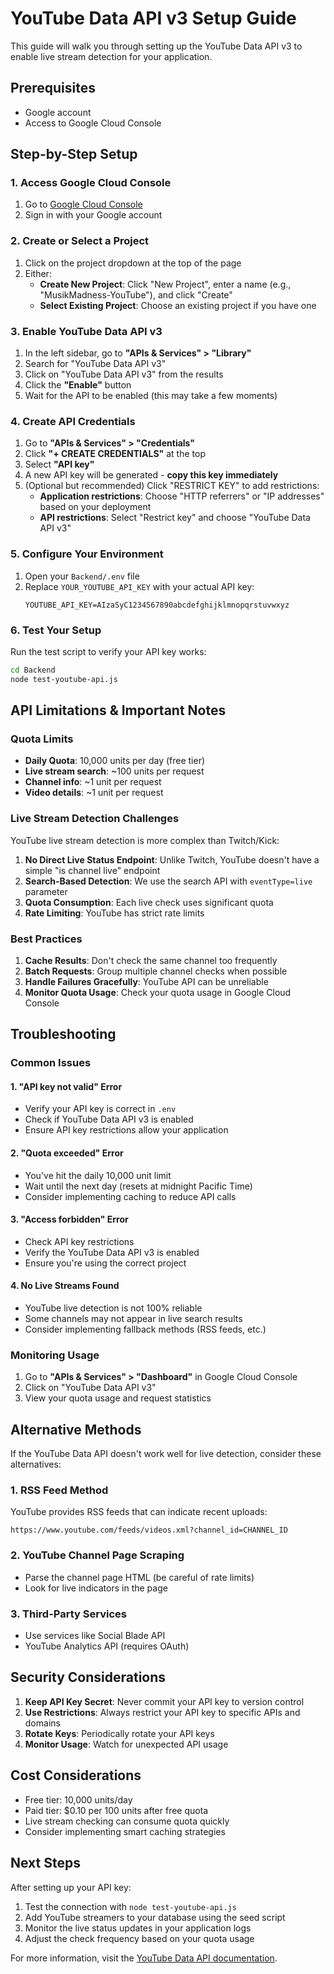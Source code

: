# YouTube Data API v3 Setup Guide

This guide will walk you through setting up the YouTube Data API v3 to enable live stream detection for your application.

## Prerequisites
- Google account
- Access to Google Cloud Console

## Step-by-Step Setup

### 1. Access Google Cloud Console
1. Go to [Google Cloud Console](https://console.cloud.google.com/)
2. Sign in with your Google account

### 2. Create or Select a Project
1. Click on the project dropdown at the top of the page
2. Either:
   - **Create New Project**: Click "New Project", enter a name (e.g., "MusikMadness-YouTube"), and click "Create"
   - **Select Existing Project**: Choose an existing project if you have one

### 3. Enable YouTube Data API v3
1. In the left sidebar, go to **"APIs & Services" > "Library"**
2. Search for "YouTube Data API v3"
3. Click on "YouTube Data API v3" from the results
4. Click the **"Enable"** button
5. Wait for the API to be enabled (this may take a few moments)

### 4. Create API Credentials
1. Go to **"APIs & Services" > "Credentials"**
2. Click **"+ CREATE CREDENTIALS"** at the top
3. Select **"API key"**
4. A new API key will be generated - **copy this key immediately**
5. (Optional but recommended) Click "RESTRICT KEY" to add restrictions:
   - **Application restrictions**: Choose "HTTP referrers" or "IP addresses" based on your deployment
   - **API restrictions**: Select "Restrict key" and choose "YouTube Data API v3"

### 5. Configure Your Environment
1. Open your `Backend/.env` file
2. Replace `YOUR_YOUTUBE_API_KEY` with your actual API key:
   ```
   YOUTUBE_API_KEY=AIzaSyC1234567890abcdefghijklmnopqrstuvwxyz
   ```

### 6. Test Your Setup
Run the test script to verify your API key works:
```bash
cd Backend
node test-youtube-api.js
```

## API Limitations & Important Notes

### Quota Limits
- **Daily Quota**: 10,000 units per day (free tier)
- **Live stream search**: ~100 units per request
- **Channel info**: ~1 unit per request
- **Video details**: ~1 unit per request

### Live Stream Detection Challenges
YouTube live stream detection is more complex than Twitch/Kick:

1. **No Direct Live Status Endpoint**: Unlike Twitch, YouTube doesn't have a simple "is channel live" endpoint
2. **Search-Based Detection**: We use the search API with `eventType=live` parameter
3. **Quota Consumption**: Each live check uses significant quota
4. **Rate Limiting**: YouTube has strict rate limits

### Best Practices
1. **Cache Results**: Don't check the same channel too frequently
2. **Batch Requests**: Group multiple channel checks when possible
3. **Handle Failures Gracefully**: YouTube API can be unreliable
4. **Monitor Quota Usage**: Check your quota usage in Google Cloud Console

## Troubleshooting

### Common Issues

#### 1. "API key not valid" Error
- Verify your API key is correct in `.env`
- Check if YouTube Data API v3 is enabled
- Ensure API key restrictions allow your application

#### 2. "Quota exceeded" Error
- You've hit the daily 10,000 unit limit
- Wait until the next day (resets at midnight Pacific Time)
- Consider implementing caching to reduce API calls

#### 3. "Access forbidden" Error
- Check API key restrictions
- Verify the YouTube Data API v3 is enabled
- Ensure you're using the correct project

#### 4. No Live Streams Found
- YouTube live detection is not 100% reliable
- Some channels may not appear in live search results
- Consider implementing fallback methods (RSS feeds, etc.)

### Monitoring Usage
1. Go to **"APIs & Services" > "Dashboard"** in Google Cloud Console
2. Click on "YouTube Data API v3"
3. View your quota usage and request statistics

## Alternative Methods

If the YouTube Data API doesn't work well for live detection, consider these alternatives:

### 1. RSS Feed Method
YouTube provides RSS feeds that can indicate recent uploads:
```
https://www.youtube.com/feeds/videos.xml?channel_id=CHANNEL_ID
```

### 2. YouTube Channel Page Scraping
- Parse the channel page HTML (be careful of rate limits)
- Look for live indicators in the page

### 3. Third-Party Services
- Use services like Social Blade API
- YouTube Analytics API (requires OAuth)

## Security Considerations

1. **Keep API Key Secret**: Never commit your API key to version control
2. **Use Restrictions**: Always restrict your API key to specific APIs and domains
3. **Rotate Keys**: Periodically rotate your API keys
4. **Monitor Usage**: Watch for unexpected API usage

## Cost Considerations

- Free tier: 10,000 units/day
- Paid tier: $0.10 per 100 units after free quota
- Live stream checking can consume quota quickly
- Consider implementing smart caching strategies

## Next Steps

After setting up your API key:

1. Test the connection with `node test-youtube-api.js`
2. Add YouTube streamers to your database using the seed script
3. Monitor the live status updates in your application logs
4. Adjust the check frequency based on your quota usage

For more information, visit the [YouTube Data API documentation](https://developers.google.com/youtube/v3).
